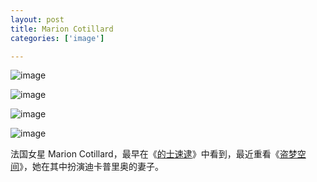 ```yaml
---
layout: post
title: Marion Cotillard
categories: ['image']

---
```


![image](/images/blog/marion-cotillard-02.jpg)

![image](/images/blog/marion-cotillard-01.jpg)

![image](/images/blog/marion-cotillard-03.jpg)

![image](/images/blog/marion-cotillard-04.jpg)

法国女星 Marion Cotillard，最早在《[的士速逮](http://movie.douban.com/subject/1294262/)》中看到，最近重看《[盗梦空间](http://movie.douban.com/subject/3541415/)》，她在其中扮演迪卡普里奥的妻子。
